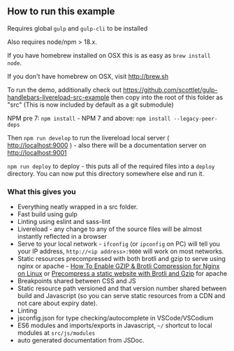 ## How to run this example

Requires global `gulp` and `gulp-cli` to be installed

Also requires node/npm > 18.x.

If you have homebrew installed on OSX this is as easy as `brew install node`.

If you don't have homebrew on OSX, visit http://brew.sh

To run the demo, additionally check out https://github.com/scottlet/gulp-handlebars-livereload-src-example then copy into the root of this folder as "src" (This is now included by default as a git submodule)

NPM pre 7: `npm install` - NPM 7 and above: `npm install --legacy-peer-deps`

Then `npm run develop` to run the livereload local server ( [http://localhost:9000](http://localhost:9000) ) - also there will be a documentation server on [http://localhost:9001](http://localhost:9001)

`npm run deploy` to deploy - this puts all of the required files into a `deploy` directory. You can now put this directory somewhere else and run it.

### What this gives you

- Everything neatly wrapped in a src folder.
- Fast build using gulp
- Linting using eslint and sass-lint
- Livereload - any change to any of the source files will be almost instantly reflected in a browser
- Serve to your local network - `ifconfig` (or `ipconfig` on PC) will tell you your IP address, `http://<ip address>:9000` will work on most networks.
- Static resources precompressed with both brotli and gzip to serve using nginx or apache - [How To Enable GZIP & Brotli Compression for Nginx on Linux](https://computingforgeeks.com/how-to-enable-gzip-brotli-compression-for-nginx-on-linux/) or [Precompress a static website with Brotli and Gzip](https://damien.pobel.fr/post/precompress-brotli-gzip-static-site/) for apache
- Breakpoints shared between CSS and JS
- Static resource path versioned and that version number shared between build and Javascript (so you can serve static resources from a CDN and not care about expiry date).
- Linting
- jsconfig.json for type checking/autocomplete in VSCode/VSCodium
- ES6 modules and imports/exports in Javascript, `~/` shortcut to local modules at `src/js/modules`
- auto generated documentation from JSDoc.
